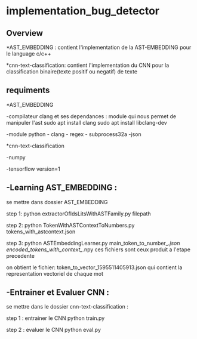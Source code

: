 # implementation_bug_detector
Overview
----------
*AST_EMBEDDING : contient l'implementation de la AST-EMBEDDING pour le language c/c++

*cnn-text-classification: contient l'implementation du CNN pour la classification binaire(texte positif ou negatif) de texte

requiments
------------
*AST_EMBEDDING

   -compilateur clang et ses dependances  : module qui nous permet de manipuler l'ast
       sudo apt install clang
       sudo apt install libclang-dev
       
   -module python
      - clang
      - regex
      - subprocess32a
      -json
      
*cnn-text-classification

   -numpy
   
   -tensorflow version=1
   
-Learning AST_EMBEDDING :
--------------------------
  se mettre dans  dossier AST_EMBEDDING
  
  step 1: 
     python extractorOfIdsLitsWithASTFamily.py filepath 
     
  step 2:
     python TokenWithASTContextToNumbers.py tokens_with_astcontext.json   
     
  step 3:
     python ASTEmbeddingLearner.py main_token_to_number_*.json  encoded_tokens_with_context_*.npy
     ces fichiers sont ceux produit a l'etape precedente 
     
  on obtient le fichier: token_to_vector_1595511405913.json qui contient la representation vectoriel de chaque mot
  
-Entrainer et Evaluer  CNN :
--------------------------------
se mettre dans le dossier cnn-text-classification :

  step 1 : entrainer le CNN
     python train.py
     
  step 2 : evaluer le CNN
     python eval.py
